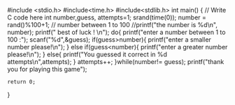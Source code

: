 #include <stdio.h>
#include<time.h>
#include<stdlib.h>
int main() {
    // Write C code here
    int number,guess, attempts=1;
    srand(time(0));
    number = rand()%100+1; // number between 1 to 100
     //printf("the number is %d\n", number);
     printf(" best of luck ! \n");
    do{
        printf("enter a number between 1 to 100 :");
        scanf("%d",&guess);
        if(guess>number){
            printf("enter a smaller number please!\n");
        }
        else if(guess<number){
            printf("enter a greater number please!\n");
        }
        else{
            printf("You guessed it correct in %d attempts\n",attempts);
        }
        attempts++;
    }while(number!= guess);
    printf("thank you for playing this game");

    return 0;
}
